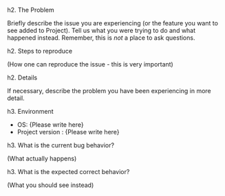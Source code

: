h2. The Problem

Briefly describe the issue you are experiencing (or the feature you want to see added to Project). Tell us what you were trying to do and what happened instead. Remember, this is _not_ a place to ask questions.

h2. Steps to reproduce

(How one can reproduce the issue - this is very important)

h2. Details

If necessary, describe the problem you have been experiencing in more detail.

h3. Environment

- OS: {Please write here}
- Project version : {Please write here}

h3. What is the current bug behavior?

(What actually happens)

h3. What is the expected correct behavior?

(What you should see instead)
